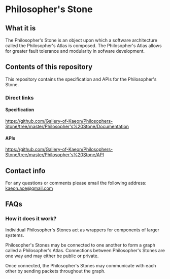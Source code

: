 # Philosopher's Stone

## What it is

The Philosopher's Stone is an object upon which a software architecture called the Philosopher's Atlas is composed.
The Philosopher's Atlas allows for greater fault tolerance and modularity in sofware development.

## Contents of this repository

This repository contains the specification and APIs for the Philosopher's Stone.

### Direct links

#### Specification

https://github.com/Gallery-of-Kaeon/Philosophers-Stone/tree/master/Philosopher's%20Stone/Documentation

#### APIs

https://github.com/Gallery-of-Kaeon/Philosophers-Stone/tree/master/Philosopher's%20Stone/API

## Contact info

For any questions or comments please email the following address: kaeon.ace@gmail.com

## FAQs

### How it does it work?

Individual Philosopher's Stones act as wrappers for components of larger systems.

Philosopher's Stones may be connected to one another to form a graph called a Philosopher's Atlas.
Connections between Philosopher's Stones are one way and may either be public or private.

Once connected, the Philosopher's Stones may communicate with each other by sending packets throughout the graph.